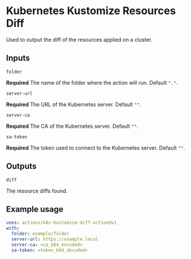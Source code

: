 # Kubernetes Kustomize Resources Diff

Used to output the diff of the resources applied on a cluster.

## Inputs

`folder`

**Required** The name of the folder where the action will run. Default `"."`.

`server-url`

**Required** The URL of the Kubernetes server. Default `""`.

`server-ca`

**Required** The CA of the Kubernetes server. Default `""`.

`sa-token`

**Required** The token used to connect to the Kubernetes server. Default `""`.

## Outputs

`diff`

The resource diffs found.

## Example usage

```yaml
uses: actions/k8s-Kustomize-diff-action@v1
with:
  folder: example/folder
  server-url: https://example.local
  server-ca: <ca_b64_encoded>
  sa-token: <token_b64_decoded>
```
